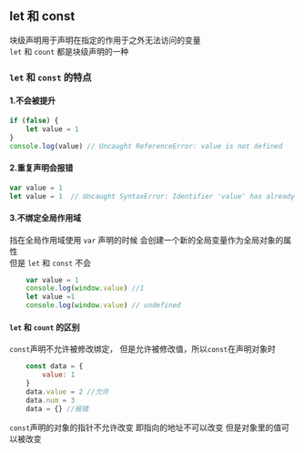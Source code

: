 ## let 和 const
块级声明用于声明在指定的作用于之外无法访问的变量 <br />
`let` 和 `count` 都是块级声明的一种
### `let` 和 `const` 的特点
#### 1.不会被提升
```js
if (false) {
    let value = 1
}
console.log(value) // Uncaught ReferenceError: value is not defined
```
#### 2.重复声明会报错
```js
var value = 1
let value = 1  // Uncaught SyntaxError: Identifier 'value' has already been declared
```
#### 3.不绑定全局作用域
挡在全局作用域使用 `var` 声明的时候 会创建一个新的全局变量作为全局对象的属性<br>
但是 `let` 和 `const` 不会
```js
    var value = 1
    console.log(window.value) //1
    let value =1 
    console.log(window.value) // undefined
```
#### `let` 和 `count` 的区别
`const`声明不允许被修改绑定， 但是允许被修改值，所以`const`在声明对象时
```js
    const data = {
        value: 1
    }
    data.value = 2 //允许
    data.num = 3
    data = {} //报错
```
`const`声明的对象的指针不允许改变 即指向的地址不可以改变 但是对象里的值可以被改变
